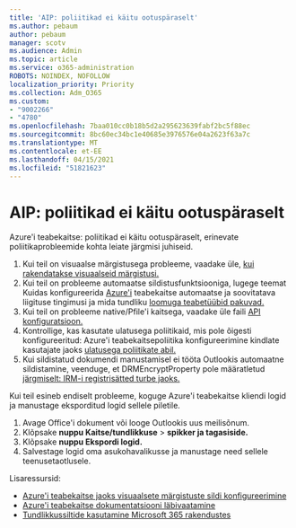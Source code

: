 ```yaml
---
title: 'AIP: poliitikad ei käitu ootuspäraselt'
ms.author: pebaum
author: pebaum
manager: scotv
ms.audience: Admin
ms.topic: article
ms.service: o365-administration
ROBOTS: NOINDEX, NOFOLLOW
localization_priority: Priority
ms.collection: Adm_O365
ms.custom:
- "9002266"
- "4780"
ms.openlocfilehash: 7baa010cc0b18b5d2a295623639fabf2bc5f88ec
ms.sourcegitcommit: 8bc60ec34bc1e40685e3976576e04a2623f63a7c
ms.translationtype: MT
ms.contentlocale: et-EE
ms.lasthandoff: 04/15/2021
ms.locfileid: "51821623"
---
```

# <a name="aip-policies-not-behaving-as-expected"></a>AIP: poliitikad ei käitu ootuspäraselt

Azure'i teabekaitse: poliitikad ei käitu ootuspäraselt, erinevate poliitikaprobleemide kohta leiate järgmisi juhiseid.

1. Kui teil on visuaalse märgistusega probleeme, vaadake üle, [kui rakendatakse visuaalseid märgistusi.](https://docs.microsoft.com/azure/information-protection/configure-policy-markings#when-visual-markings-are-applied)
2. Kui teil on probleeme automaatse sildistusfunktsiooniga, lugege teemat Kuidas konfigureerida [Azure'i](https://docs.microsoft.com/azure/information-protection/configure-policy-classification) teabekaitse automaatse ja soovitatava liigituse tingimusi ja mida tundliku [loomuga teabetüübid pakuvad.](https://docs.microsoft.com/microsoft-365/compliance/sensitive-information-type-entity-definitions)
3. Kui teil on probleeme native/Pfile'i kaitsega, vaadake üle faili [API konfiguratsioon.](https://docs.microsoft.com/azure/information-protection/develop/file-api-configuration)
4. Kontrollige, kas kasutate ulatusega poliitikaid, mis pole õigesti konfigureeritud: Azure'i teabekaitsepoliitika konfigureerimine kindlate kasutajate jaoks [ulatusega poliitikate abil.](https://docs.microsoft.com/azure/information-protection/configure-policy-scope)
5. Kui sildistatud dokumendi manustamisel ei tööta Outlookis automaatne sildistamine, veenduge, et DRMEncryptProperty pole määratletud [järgmiselt: IRM-i registrisätted turbe jaoks.](https://docs.microsoft.com/deployoffice/security/protect-sensitive-messages-and-documents-by-using-irm-in-office#office-2016-irm-registry-key-options)

Kui teil esineb endiselt probleeme, koguge Azure'i teabekaitse kliendi logid ja manustage eksporditud logid sellele piletile.

1. Avage Office'i dokument või looge Outlookis uus meilisõnum.
2. Klõpsake **nuppu Kaitse/tundlikkuse**  >  **spikker ja tagasiside.**
3. Klõpsake **nuppu Ekspordi logid.**
4. Salvestage logid oma asukohavalikusse ja manustage need sellele teenusetaotlusele.

Lisaressursid:

- [Azure'i teabekaitse jaoks visuaalsete märgistuste sildi konfigureerimine](https://docs.microsoft.com/azure/information-protection/configure-policy-markings)
- [Azure'i teabekaitse dokumentatsiooni läbivaatamine](https://docs.microsoft.com/azure/information-protection/what-is-information-protection)
- [Tundlikkussiltide kasutamine Microsoft 365 rakendustes](https://docs.microsoft.com/microsoft-365/compliance/sensitivity-labels-office-apps)

